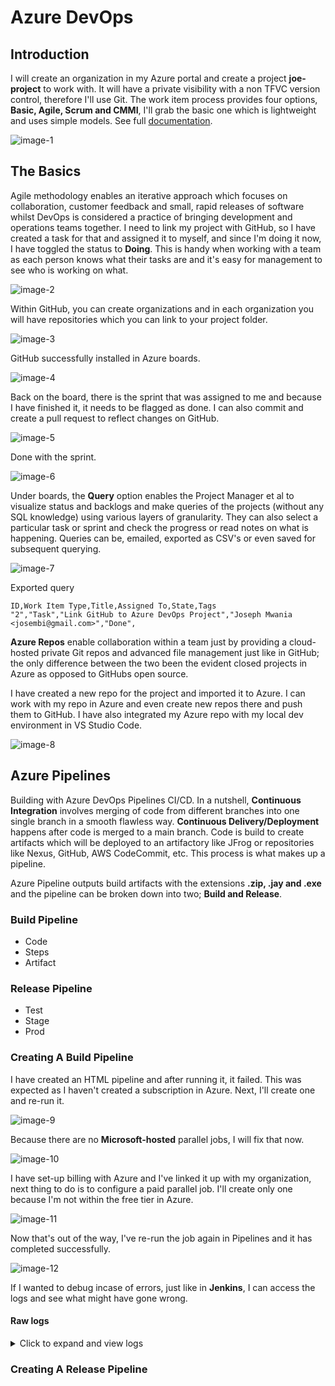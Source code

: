 # Azure DevOps

## Introduction

I will create an organization in my Azure portal and create a project **joe-project** to work with. It will have a private visibility with a non TFVC version control, therefore I'll use Git. The work item process provides four options, **Basic, Agile, Scrum and CMMI**, I'll grab the basic one which is lightweight and uses simple models. See full [documentation](https://docs.microsoft.com/en-us/azure/devops/boards/work-items/guidance/choose-process?view=azure-devops&tabs=basic-process).

![image-1](./images/image-1.png)

## The Basics

Agile methodology enables an iterative approach which focuses on collaboration, customer feedback and small, rapid releases of software whilst DevOps is considered a practice of bringing development and operations teams together. I need to link my project with GitHub, so I have created a task for that and assigned it to myself, and since I'm doing it now, I have toggled the status to **Doing**. This is handy when working with a team as each person knows what their tasks are and it's easy for management to see who is working on what.

![image-2](./images/image-2.png)

Within GitHub, you can create organizations and in each organization you will have repositories which you can link to your project folder.

![image-3](./images/image-3.png)

GitHub successfully installed in Azure boards.

![image-4](./images/image-4.png)

Back on the board, there is the sprint that was assigned to me and because I have finished it, it needs to be flagged as done. I can also commit and create a pull request to reflect changes on GitHub.

![image-5](./images/image-5.png)

Done with the sprint.

![image-6](./images/image-6.png)

Under boards, the **Query** option enables the Project Manager et al to visualize status and backlogs and make queries of the projects (without any SQL knowledge) using various layers of granularity. They can also select a particular task or sprint and check the progress or read notes on what is happening. Queries can be, emailed, exported as CSV's or even saved for subsequent querying.

![image-7](./images/image-7.png)

Exported query

```csv
ID,Work Item Type,Title,Assigned To,State,Tags
"2","Task","Link GitHub to Azure DevOps Project","Joseph Mwania <josembi@gmail.com>","Done",
```

**Azure Repos** enable collaboration within a team just by providing a cloud-hosted private Git repos and advanced file management just like in GitHub; the only difference between the two been the evident closed projects in Azure as opposed to GitHubs open source.

I have created a new repo for the project and imported it to Azure. I can work with my repo in Azure and even create new repos there and push them to GitHub. I have also integrated my Azure repo with my local dev environment in VS Studio Code.

![image-8](./images/image-8.png)

## Azure Pipelines

Building with Azure DevOps Pipelines CI/CD. In a nutshell, **Continuous Integration** involves merging of code from different branches into one single branch in a smooth flawless way. **Continuous Delivery/Deployment** happens after code is merged to a main branch. Code is build to create artifacts which will be deployed to an artifactory like JFrog or repositories like Nexus, GitHub, AWS CodeCommit, etc. This process is what makes up a pipeline.

Azure Pipeline outputs build artifacts with the extensions **.zip, .jay and .exe** and the pipeline can be broken down into two; **Build and Release**.

### Build Pipeline

* Code
* Steps
* Artifact
  
### Release Pipeline

* Test
* Stage
* Prod

### Creating A Build Pipeline

I have created an HTML pipeline and after running it, it failed. This was expected as I haven't created a subscription in Azure. Next, I'll create one and re-run it.

![image-9](./images/image-9.png)

Because there are no **Microsoft-hosted** parallel jobs, I will fix that now.

![image-10](./images/image-10.png)

I have set-up billing with Azure and I've linked it up with my organization, next thing to do is to configure a paid parallel job. I'll create only one because I'm not within the free tier in Azure.

![image-11](./images/image-11.png)

Now that's out of the way, I've re-run the job again in Pipelines and it has completed successfully.

![image-12](./images/image-12.png)

If I wanted to debug incase of errors, just like in **Jenkins**, I can access the logs and see what might have gone wrong.

#### Raw logs
<details>
  <summary>Click to expand and view logs</summary>
  
  ### Console Output
```shell
2021-11-25T13:57:23.3778254Z ##[section]Starting: Job
2021-11-25T13:57:23.8221483Z ##[section]Starting: Initialize job
2021-11-25T13:57:23.8223518Z Agent name: 'Hosted Agent'
2021-11-25T13:57:23.8223974Z Agent machine name: 'fv-az378-853'
2021-11-25T13:57:23.8224219Z Current agent version: '2.195.0'
2021-11-25T13:57:23.8270372Z ##[group]Operating System
2021-11-25T13:57:23.8270619Z Ubuntu
2021-11-25T13:57:23.8270736Z 20.04.3
2021-11-25T13:57:23.8270845Z LTS
2021-11-25T13:57:23.8270995Z ##[endgroup]
2021-11-25T13:57:23.8271144Z ##[group]Virtual Environment
2021-11-25T13:57:23.8271323Z Environment: ubuntu-20.04
2021-11-25T13:57:23.8271501Z Version: 20211122.1
2021-11-25T13:57:23.8271792Z Included Software: https://github.com/actions/virtual-environments/blob/ubuntu20/20211122.1/images/linux/Ubuntu2004-README.md
2021-11-25T13:57:23.8272390Z Image Release: https://github.com/actions/virtual-environments/releases/tag/ubuntu20%2F20211122.1
2021-11-25T13:57:23.8272638Z ##[endgroup]
2021-11-25T13:57:23.8272825Z ##[group]Virtual Environment Provisioner
2021-11-25T13:57:23.8273136Z 1.0.0.0-master-20211123-1
2021-11-25T13:57:23.8273284Z ##[endgroup]
2021-11-25T13:57:23.8274484Z Current image version: '20211122.1'
2021-11-25T13:57:23.8277024Z Agent running as: 'vsts'
2021-11-25T13:57:23.8329674Z Prepare build directory.
2021-11-25T13:57:23.8647961Z Set build variables.
2021-11-25T13:57:23.8682331Z Download all required tasks.
2021-11-25T13:57:23.8812336Z Downloading task: ArchiveFiles (2.189.0)
2021-11-25T13:57:24.6200392Z Downloading task: PublishBuildArtifacts (1.192.0)
2021-11-25T13:57:26.1237154Z Checking job knob settings.
2021-11-25T13:57:26.1246452Z    Knob: AgentToolsDirectory = /opt/hostedtoolcache Source: ${AGENT_TOOLSDIRECTORY} 
2021-11-25T13:57:26.1247495Z    Knob: AgentPerflog = /home/vsts/perflog Source: ${VSTS_AGENT_PERFLOG} 
2021-11-25T13:57:26.1248594Z Finished checking job knob settings.
2021-11-25T13:57:26.1632207Z Start tracking orphan processes.
2021-11-25T13:57:26.1856864Z ##[section]Finishing: Initialize job
2021-11-25T13:57:26.2174257Z ##[section]Starting: Checkout Azure-DevOps.git@main to s
2021-11-25T13:57:26.2465858Z ==============================================================================
2021-11-25T13:57:26.2466494Z Task         : Get sources
2021-11-25T13:57:26.2467002Z Description  : Get sources from a repository. Supports Git, TfsVC, and SVN repositories.
2021-11-25T13:57:26.2467279Z Version      : 1.0.0
2021-11-25T13:57:26.2467681Z Author       : Microsoft
2021-11-25T13:57:26.2468841Z Help         : [More Information](https://go.microsoft.com/fwlink/?LinkId=798199)
2021-11-25T13:57:26.2469326Z ==============================================================================
2021-11-25T13:57:26.7071482Z Syncing repository: Azure-DevOps.git (Git)
2021-11-25T13:57:26.8116240Z ##[command]git version
2021-11-25T13:57:26.8555012Z git version 2.34.0
2021-11-25T13:57:26.8583303Z ##[command]git lfs version
2021-11-25T13:57:26.9215816Z git-lfs/2.13.3 (GitHub; linux amd64; go 1.16.2)
2021-11-25T13:57:26.9423515Z ##[command]git init "/home/vsts/work/1/s"
2021-11-25T13:57:26.9530179Z hint: Using 'master' as the name for the initial branch. This default branch name
2021-11-25T13:57:26.9532541Z hint: is subject to change. To configure the initial branch name to use in all
2021-11-25T13:57:26.9534673Z hint: of your new repositories, which will suppress this warning, call:
2021-11-25T13:57:26.9536181Z hint: 
2021-11-25T13:57:26.9538127Z hint: 	git config --global init.defaultBranch <name>
2021-11-25T13:57:26.9539312Z hint: 
2021-11-25T13:57:26.9541000Z hint: Names commonly chosen instead of 'master' are 'main', 'trunk' and
2021-11-25T13:57:26.9542688Z hint: 'development'. The just-created branch can be renamed via this command:
2021-11-25T13:57:26.9544892Z hint: 
2021-11-25T13:57:26.9547105Z hint: 	git branch -m <name>
2021-11-25T13:57:26.9552151Z Initialized empty Git repository in /home/vsts/work/1/s/.git/
2021-11-25T13:57:26.9581776Z ##[command]git remote add origin https://josembi@dev.azure.com/josembi/joe-project/_git/Azure-DevOps.git
2021-11-25T13:57:26.9645622Z ##[command]git config gc.auto 0
2021-11-25T13:57:26.9693492Z ##[command]git config --get-all http.https://josembi@dev.azure.com/josembi/joe-project/_git/Azure-DevOps.git.extraheader
2021-11-25T13:57:26.9725971Z ##[command]git config --get-all http.proxy
2021-11-25T13:57:26.9752073Z ##[command]git config http.version HTTP/1.1
2021-11-25T13:57:26.9855422Z ##[command]git -c http.extraheader="AUTHORIZATION: bearer ***" fetch --force --tags --prune --prune-tags --progress --no-recurse-submodules origin
2021-11-25T13:57:27.4612408Z remote: Azure Repos        
2021-11-25T13:57:27.4612805Z remote: 
2021-11-25T13:57:27.4731445Z remote: Found 33 objects to send. (43 ms)        
2021-11-25T13:57:27.4733677Z From https://dev.azure.com/josembi/joe-project/_git/Azure-DevOps
2021-11-25T13:57:27.4734532Z  * [new branch]      main       -> origin/main
2021-11-25T13:57:27.5278588Z ##[command]git -c http.extraheader="AUTHORIZATION: bearer ***" fetch --force --tags --prune --prune-tags --progress --no-recurse-submodules origin  +3f2560695fcc6e9c8630ede70dfec27ff7584719
2021-11-25T13:57:27.5284959Z From https://dev.azure.com/josembi/joe-project/_git/Azure-DevOps
2021-11-25T13:57:27.5285904Z  * branch            3f2560695fcc6e9c8630ede70dfec27ff7584719 -> FETCH_HEAD
2021-11-25T13:57:27.5607977Z ##[command]git checkout --progress --force 3f2560695fcc6e9c8630ede70dfec27ff7584719
2021-11-25T13:57:27.5663937Z Note: switching to '3f2560695fcc6e9c8630ede70dfec27ff7584719'.
2021-11-25T13:57:27.5665349Z 
2021-11-25T13:57:27.5665921Z You are in 'detached HEAD' state. You can look around, make experimental
2021-11-25T13:57:27.5666297Z changes and commit them, and you can discard any commits you make in this
2021-11-25T13:57:27.5666809Z state without impacting any branches by switching back to a branch.
2021-11-25T13:57:27.5667114Z 
2021-11-25T13:57:27.5667411Z If you want to create a new branch to retain commits you create, you may
2021-11-25T13:57:27.5668418Z do so (now or later) by using -c with the switch command. Example:
2021-11-25T13:57:27.5668845Z 
2021-11-25T13:57:27.5669325Z   git switch -c <new-branch-name>
2021-11-25T13:57:27.5669775Z 
2021-11-25T13:57:27.5670077Z Or undo this operation with:
2021-11-25T13:57:27.5670212Z 
2021-11-25T13:57:27.5670694Z   git switch -
2021-11-25T13:57:27.5670939Z 
2021-11-25T13:57:27.5671468Z Turn off this advice by setting config variable advice.detachedHead to false
2021-11-25T13:57:27.5671660Z 
2021-11-25T13:57:27.5672250Z HEAD is now at 3f25606 Set up CI with Azure Pipelines
2021-11-25T13:57:27.5736222Z ##[section]Finishing: Checkout Azure-DevOps.git@main to s
2021-11-25T13:57:27.5760331Z ##[section]Starting: ArchiveFiles
2021-11-25T13:57:27.5768220Z ==============================================================================
2021-11-25T13:57:27.5768501Z Task         : Archive files
2021-11-25T13:57:27.5768897Z Description  : Compress files into .7z, .tar.gz, or .zip
2021-11-25T13:57:27.5769104Z Version      : 2.189.0
2021-11-25T13:57:27.5769309Z Author       : Microsoft Corporation
2021-11-25T13:57:27.5769605Z Help         : https://docs.microsoft.com/azure/devops/pipelines/tasks/utility/archive-files
2021-11-25T13:57:27.5769925Z ==============================================================================
2021-11-25T13:57:28.7240557Z Found 5 files
2021-11-25T13:57:28.7241039Z Archiving file: .git
2021-11-25T13:57:28.7241392Z Archiving file: .gitignore
2021-11-25T13:57:28.7241730Z Archiving file: README.md
2021-11-25T13:57:28.7242324Z Archiving file: azure-pipelines.yml
2021-11-25T13:57:28.7242717Z Archiving file: images
2021-11-25T13:57:28.7257491Z files=.git
2021-11-25T13:57:28.7258933Z files=.gitignore
2021-11-25T13:57:28.7259587Z files=README.md
2021-11-25T13:57:28.7260632Z files=azure-pipelines.yml
2021-11-25T13:57:28.7261433Z files=images
2021-11-25T13:57:28.7267370Z [command]/usr/bin/zip -r /home/vsts/work/1/a/2.zip .git .gitignore README.md azure-pipelines.yml images
2021-11-25T13:57:28.7267887Z   adding: .git/ (stored 0%)
2021-11-25T13:57:28.7268154Z   adding: .git/branches/ (stored 0%)
2021-11-25T13:57:28.7268634Z   adding: .git/HEAD (deflated 2%)
2021-11-25T13:57:28.7268893Z   adding: .git/logs/ (stored 0%)
2021-11-25T13:57:28.7269138Z   adding: .git/logs/HEAD (deflated 40%)
2021-11-25T13:57:28.7269391Z   adding: .git/logs/refs/ (stored 0%)
2021-11-25T13:57:28.7269841Z   adding: .git/logs/refs/remotes/ (stored 0%)
2021-11-25T13:57:28.7270127Z   adding: .git/logs/refs/remotes/origin/ (stored 0%)
2021-11-25T13:57:28.7270451Z   adding: .git/logs/refs/remotes/origin/main (deflated 32%)
2021-11-25T13:57:28.7270734Z   adding: .git/objects/ (stored 0%)
2021-11-25T13:57:28.7270995Z   adding: .git/objects/78/ (stored 0%)
2021-11-25T13:57:28.7271324Z   adding: .git/objects/78/e1fcaf053418876b8a921e79a5878c0ac0bc03 (stored 0%)
2021-11-25T13:57:28.7271634Z   adding: .git/objects/98/ (stored 0%)
2021-11-25T13:57:28.7271964Z   adding: .git/objects/98/1a36313ad1eda09d574a457490630edeb7227b (deflated 0%)
2021-11-25T13:57:28.7272276Z   adding: .git/objects/aa/ (stored 0%)
2021-11-25T13:57:28.7272607Z   adding: .git/objects/aa/ec0b79328e43732413da22ad1a80f3dedc5678 (stored 0%)
2021-11-25T13:57:28.7272967Z   adding: .git/objects/aa/ebb8d79da7875493f47814060a3adb3bf529fe (stored 0%)
2021-11-25T13:57:28.7273275Z   adding: .git/objects/76/ (stored 0%)
2021-11-25T13:57:28.7273603Z   adding: .git/objects/76/11a879a748ec41ece03f5765b701987832f783 (stored 0%)
2021-11-25T13:57:28.7274089Z   adding: .git/objects/3e/ (stored 0%)
2021-11-25T13:57:28.7274685Z   adding: .git/objects/3e/c7ce54e4142b6ae7be83865a52091a5b550fef (stored 0%)
2021-11-25T13:57:28.7275020Z   adding: .git/objects/87/ (stored 0%)
2021-11-25T13:57:28.7275355Z   adding: .git/objects/87/1fba92d778e7feac6b10d0d35f640ee4a8b5f6 (deflated 0%)
2021-11-25T13:57:28.7276401Z   adding: .git/objects/3f/ (stored 0%)
2021-11-25T13:57:28.7277086Z   adding: .git/objects/3f/2560695fcc6e9c8630ede70dfec27ff7584719 (stored 0%)
2021-11-25T13:57:28.7277625Z   adding: .git/objects/42/ (stored 0%)
2021-11-25T13:57:28.7278306Z   adding: .git/objects/42/ba67d196013acfcc81e6289678072f43dafb89 (stored 0%)
2021-11-25T13:57:28.7278648Z   adding: .git/objects/5d/ (stored 0%)
2021-11-25T13:57:28.7278971Z   adding: .git/objects/5d/38c9cb5f9c0a621c3bdaa3156fd2e56af41124 (deflated 0%)
2021-11-25T13:57:28.7279292Z   adding: .git/objects/6a/ (stored 0%)
2021-11-25T13:57:28.7279627Z   adding: .git/objects/6a/7c0ecfdf18660c82963aaacf1d4fd6a97846a3 (stored 0%)
2021-11-25T13:57:28.7279944Z   adding: .git/objects/a9/ (stored 0%)
2021-11-25T13:57:28.7280279Z   adding: .git/objects/a9/ac03afd41600da03947ecddcdf28aa38270266 (stored 0%)
2021-11-25T13:57:28.7280755Z   adding: .git/objects/b7/ (stored 0%)
2021-11-25T13:57:28.7281254Z   adding: .git/objects/b7/103d38bfc4b9561126f141c2a2ce38f3ebf74b (stored 0%)
2021-11-25T13:57:28.7281582Z   adding: .git/objects/e6/ (stored 0%)
2021-11-25T13:57:28.7281892Z   adding: .git/objects/e6/9de29bb2d1d6434b8b29ae775ad8c2e48c5391 (stored 0%)
2021-11-25T13:57:28.7282221Z   adding: .git/objects/pack/ (stored 0%)
2021-11-25T13:57:28.7282484Z   adding: .git/objects/05/ (stored 0%)
2021-11-25T13:57:28.7282815Z   adding: .git/objects/05/0936255f559ab54816e982abd3825f75bd8513 (stored 0%)
2021-11-25T13:57:28.7283125Z   adding: .git/objects/3d/ (stored 0%)
2021-11-25T13:57:28.7283435Z   adding: .git/objects/3d/6c5f4c569709e31687fd913c43fe2fab863663 (stored 0%)
2021-11-25T13:57:28.7283762Z   adding: .git/objects/ce/ (stored 0%)
2021-11-25T13:57:28.7284070Z   adding: .git/objects/ce/288a5b641607d8f8518a11ed989dff22e3b4e7 (stored 0%)
2021-11-25T13:57:28.7284396Z   adding: .git/objects/b6/ (stored 0%)
2021-11-25T13:57:28.7284710Z   adding: .git/objects/b6/3b06cec48a39bd548416ffc6a5a7a0eb856bb0 (deflated 0%)
2021-11-25T13:57:28.7285021Z   adding: .git/objects/af/ (stored 0%)
2021-11-25T13:57:28.7285349Z   adding: .git/objects/af/4cfad30142523ddb7634d75ce0c3ecc25bf9cf (stored 0%)
2021-11-25T13:57:28.7285660Z   adding: .git/objects/info/ (stored 0%)
2021-11-25T13:57:28.7285940Z   adding: .git/objects/d0/ (stored 0%)
2021-11-25T13:57:28.7286248Z   adding: .git/objects/d0/aa624332e5ef9b26509bb39688187b931a8786 (stored 0%)
2021-11-25T13:57:28.7286667Z   adding: .git/objects/a0/ (stored 0%)
2021-11-25T13:57:28.7286976Z   adding: .git/objects/a0/340ecabb9283fbc4fcee4e315e574ad715ca62 (stored 0%)
2021-11-25T13:57:28.7287282Z   adding: .git/objects/0b/ (stored 0%)
2021-11-25T13:57:28.7287607Z   adding: .git/objects/0b/14394573a40bafdf03a0c3b94cb477aa24d332 (stored 0%)
2021-11-25T13:57:28.7287914Z   adding: .git/objects/16/ (stored 0%)
2021-11-25T13:57:28.7288285Z   adding: .git/objects/16/0093a5b04be9e0255f6c546929789cefdea265 (stored 0%)
2021-11-25T13:57:28.7288606Z   adding: .git/objects/8e/ (stored 0%)
2021-11-25T13:57:28.7289117Z   adding: .git/objects/8e/d06127965861beb01beff0c2e009c6a2456957 (deflated 0%)
2021-11-25T13:57:28.7289435Z   adding: .git/objects/23/ (stored 0%)
2021-11-25T13:57:28.7289777Z   adding: .git/objects/23/0817a32897f5d5beb9dc155b08d5cd772c811c (stored 0%)
2021-11-25T13:57:28.7290089Z   adding: .git/objects/3a/ (stored 0%)
2021-11-25T13:57:28.7290526Z   adding: .git/objects/3a/e332b4ba999bb3f51c97551bcd2dca3bd712c2 (deflated 0%)
2021-11-25T13:57:28.7290845Z   adding: .git/objects/fe/ (stored 0%)
2021-11-25T13:57:28.7291214Z   adding: .git/objects/fe/5ac0bf9ab89fecc1775347fcb4c51bed3fdd63 (deflated 0%)
2021-11-25T13:57:28.7291527Z   adding: .git/objects/58/ (stored 0%)
2021-11-25T13:57:28.7292156Z   adding: .git/objects/58/01d0eba17c3831d03b8e58c1c2d43957292d3f (deflated 0%)
2021-11-25T13:57:28.7292570Z   adding: .git/objects/58/cc5457f055420f7a0bf331fa4a115c2117657c (stored 0%)
2021-11-25T13:57:28.7292890Z   adding: .git/objects/4d/ (stored 0%)
2021-11-25T13:57:28.7293288Z   adding: .git/objects/4d/74926eacdaeab7d975be0fbbc635bafa33dbf8 (stored 0%)
2021-11-25T13:57:28.7293598Z   adding: .git/objects/8f/ (stored 0%)
2021-11-25T13:57:28.7293966Z   adding: .git/objects/8f/5d31d67f265bc31eb12844c05c4a50ea7de43c (stored 0%)
2021-11-25T13:57:28.7294277Z   adding: .git/objects/eb/ (stored 0%)
2021-11-25T13:57:28.7294794Z   adding: .git/objects/eb/78883195228bf1a21b44f84333cd1d1303c6be (stored 0%)
2021-11-25T13:57:28.7295344Z   adding: .git/objects/ae/ (stored 0%)
2021-11-25T13:57:28.7295654Z   adding: .git/objects/ae/43ed98a20c7efc0ad259367cc25d34a6381a4d (stored 0%)
2021-11-25T13:57:28.7296014Z   adding: .git/hooks/ (stored 0%)
2021-11-25T13:57:28.7296553Z   adding: .git/hooks/post-update.sample (deflated 27%)
2021-11-25T13:57:28.7297109Z   adding: .git/hooks/prepare-commit-msg.sample (deflated 50%)
2021-11-25T13:57:28.7297594Z   adding: .git/hooks/pre-rebase.sample (deflated 59%)
2021-11-25T13:57:28.7298204Z   adding: .git/hooks/applypatch-msg.sample (deflated 42%)
2021-11-25T13:57:28.7298872Z   adding: .git/hooks/pre-applypatch.sample (deflated 38%)
2021-11-25T13:57:28.7302454Z   adding: .git/hooks/fsmonitor-watchman.sample (deflated 62%)
2021-11-25T13:57:28.7303291Z   adding: .git/hooks/commit-msg.sample (deflated 44%)
2021-11-25T13:57:28.7303980Z   adding: .git/hooks/pre-receive.sample (deflated 40%)
2021-11-25T13:57:28.7304419Z   adding: .git/hooks/pre-push.sample (deflated 49%)
2021-11-25T13:57:28.7304987Z   adding: .git/hooks/pre-merge-commit.sample (deflated 39%)
2021-11-25T13:57:28.7305298Z   adding: .git/hooks/update.sample (deflated 68%)
2021-11-25T13:57:28.7305806Z   adding: .git/hooks/pre-commit.sample (deflated 45%)
2021-11-25T13:57:28.7306316Z   adding: .git/hooks/push-to-checkout.sample (deflated 55%)
2021-11-25T13:57:28.7306674Z   adding: .git/FETCH_HEAD (deflated 26%)
2021-11-25T13:57:28.7306936Z   adding: .git/description (deflated 14%)
2021-11-25T13:57:28.7307186Z   adding: .git/info/ (stored 0%)
2021-11-25T13:57:28.7307500Z   adding: .git/info/exclude (deflated 28%)
2021-11-25T13:57:28.7307758Z   adding: .git/index (deflated 48%)
2021-11-25T13:57:28.7308062Z   adding: .git/refs/ (stored 0%)
2021-11-25T13:57:28.7308308Z   adding: .git/refs/heads/ (stored 0%)
2021-11-25T13:57:28.7308564Z   adding: .git/refs/remotes/ (stored 0%)
2021-11-25T13:57:28.7309060Z   adding: .git/refs/remotes/origin/ (stored 0%)
2021-11-25T13:57:28.7309351Z   adding: .git/refs/remotes/origin/main (deflated 2%)
2021-11-25T13:57:28.7309960Z   adding: .git/refs/tags/ (stored 0%)
2021-11-25T13:57:28.7310220Z   adding: .git/config (deflated 28%)
2021-11-25T13:57:28.7310543Z   adding: .gitignore (deflated 20%)
2021-11-25T13:57:28.7310803Z   adding: README.md (deflated 51%)
2021-11-25T13:57:28.7311267Z   adding: azure-pipelines.yml (deflated 31%)
2021-11-25T13:57:28.7311605Z   adding: images/ (stored 0%)
2021-11-25T13:57:28.7312014Z   adding: images/image-4.png (deflated 7%)
2021-11-25T13:57:28.7312497Z   adding: images/image-5.png (deflated 7%)
2021-11-25T13:57:28.7312941Z   adding: images/image-1.png (deflated 7%)
2021-11-25T13:57:28.7313369Z   adding: images/image-7.png (deflated 11%)
2021-11-25T13:57:28.7313861Z   adding: images/image-3.png (deflated 5%)
2021-11-25T13:57:28.7314286Z   adding: images/image-2.png (deflated 10%)
2021-11-25T13:57:28.7314769Z   adding: images/image-6.png (deflated 8%)
2021-11-25T13:57:28.7315203Z   adding: images/image-8.png (deflated 8%)
2021-11-25T13:57:28.7369727Z ##[section]Finishing: ArchiveFiles
2021-11-25T13:57:28.7391293Z ##[section]Starting: PublishBuildArtifacts
2021-11-25T13:57:28.7398811Z ==============================================================================
2021-11-25T13:57:28.7399162Z Task         : Publish build artifacts
2021-11-25T13:57:28.7399425Z Description  : Publish build artifacts to Azure Pipelines or a Windows file share
2021-11-25T13:57:28.7399822Z Version      : 1.192.0
2021-11-25T13:57:28.7400060Z Author       : Microsoft Corporation
2021-11-25T13:57:28.7400337Z Help         : https://docs.microsoft.com/azure/devops/pipelines/tasks/utility/publish-build-artifacts
2021-11-25T13:57:28.7401661Z ==============================================================================
2021-11-25T13:57:29.6767099Z ##[section]Async Command Start: Upload Artifact
2021-11-25T13:57:29.6767429Z Uploading 1 files
2021-11-25T13:57:29.6767565Z Building file tree
2021-11-25T13:57:30.1727008Z Uploaded 0 out of 1,458,494 bytes.
2021-11-25T13:57:31.6745851Z Uploaded 1,458,494 out of 1,458,494 bytes.
2021-11-25T13:57:31.6746267Z Associating files
2021-11-25T13:57:31.6746455Z Total files: 1 ---- Associated files: 0 (0%)
2021-11-25T13:57:32.5982016Z File upload succeed.
2021-11-25T13:57:32.5982342Z Upload '/home/vsts/work/1/a' to file container: '#/16579167/drop'
2021-11-25T13:57:32.5982702Z Associated artifact 1 with build 2
2021-11-25T13:57:32.5982900Z ##[section]Async Command End: Upload Artifact
2021-11-25T13:57:32.5984419Z ##[section]Finishing: PublishBuildArtifacts
2021-11-25T13:57:32.6007141Z ##[section]Starting: Checkout Azure-DevOps.git@main to s
2021-11-25T13:57:32.6012527Z ==============================================================================
2021-11-25T13:57:32.6012992Z Task         : Get sources
2021-11-25T13:57:32.6013417Z Description  : Get sources from a repository. Supports Git, TfsVC, and SVN repositories.
2021-11-25T13:57:32.6013826Z Version      : 1.0.0
2021-11-25T13:57:32.6013996Z Author       : Microsoft
2021-11-25T13:57:32.6014294Z Help         : [More Information](https://go.microsoft.com/fwlink/?LinkId=798199)
2021-11-25T13:57:32.6014603Z ==============================================================================
2021-11-25T13:57:32.9516815Z Cleaning any cached credential from repository: Azure-DevOps.git (Git)
2021-11-25T13:57:32.9581905Z ##[section]Finishing: Checkout Azure-DevOps.git@main to s
2021-11-25T13:57:32.9643592Z ##[section]Starting: Finalize Job
2021-11-25T13:57:32.9678308Z Cleaning up task key
2021-11-25T13:57:32.9679669Z Start cleaning up orphan processes.
2021-11-25T13:57:32.9933212Z ##[section]Finishing: Finalize Job
2021-11-25T13:57:32.9974568Z ##[section]Finishing: Job
```
</details>

### Creating A Release Pipeline

